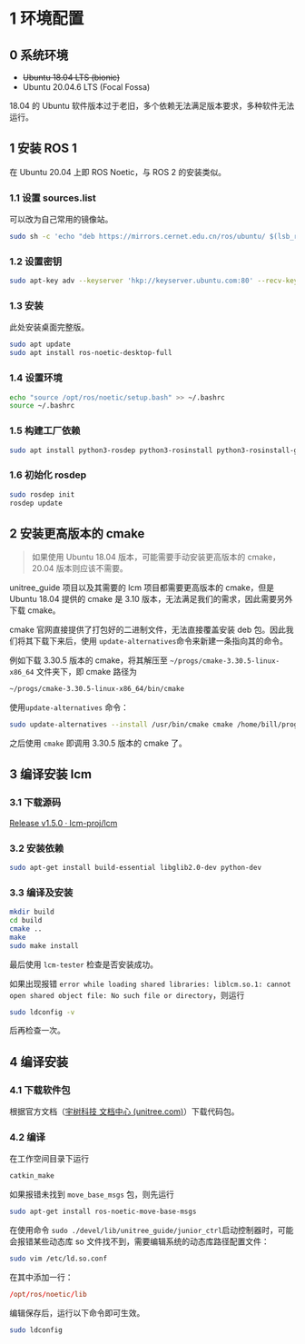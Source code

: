 # 1 环境配置

## 0 系统环境

* ~~Ubuntu 18.04 LTS (bionic)~~
* Ubuntu 20.04.6 LTS (Focal Fossa)

18.04 的 Ubuntu 软件版本过于老旧，多个依赖无法满足版本要求，多种软件无法运行。

## 1 安装 ROS 1

在 Ubuntu 20.04 上即 ROS Noetic，与 ROS 2 的安装类似。

### 1.1 设置 sources.list

可以改为自己常用的镜像站。

```bash
sudo sh -c 'echo "deb https://mirrors.cernet.edu.cn/ros/ubuntu/ $(lsb_release -sc) main" > /etc/apt/sources.list.d/ros-latest.list'
```

### 1.2 设置密钥

```bash
sudo apt-key adv --keyserver 'hkp://keyserver.ubuntu.com:80' --recv-key C1CF6E31E6BADE8868B172B4F42ED6FBAB17C654
```

### 1.3 安装

此处安装桌面完整版。

```bash
sudo apt update
sudo apt install ros-noetic-desktop-full
```

### 1.4 设置环境

```bash
echo "source /opt/ros/noetic/setup.bash" >> ~/.bashrc
source ~/.bashrc
```

### 1.5 构建工厂依赖

```bash
sudo apt install python3-rosdep python3-rosinstall python3-rosinstall-generator python3-wstool build-essential
```

### 1.6 初始化 rosdep

```bash
sudo rosdep init
rosdep update
```

## 2 安装更高版本的 cmake

> 如果使用 Ubuntu 18.04 版本，可能需要手动安装更高版本的 cmake，20.04 版本则应该不需要。

unitree_guide 项目以及其需要的 lcm 项目都需要更高版本的 cmake，但是 Ubuntu 18.04 提供的 cmake 是 3.10 版本，无法满足我们的需求，因此需要另外下载 cmake。

cmake 官网直接提供了打包好的二进制文件，无法直接覆盖安装 deb 包。因此我们将其下载下来后，使用 `update-alternatives`​ 命令来新建一条指向其的命令。

例如下载 3.30.5 版本的 cmake，将其解压至 `~/progs/cmake-3.30.5-linux-x86_64`​ 文件夹下，即 cmake 路径为

```bash
~/progs/cmake-3.30.5-linux-x86_64/bin/cmake
```

使用`update-alternatives`​ 命令：

```bash
sudo update-alternatives --install /usr/bin/cmake cmake /home/bill/progs/cmake-3.30.5-linux-x86_64/bin/cmake 1 --force
```

之后使用 `cmake`​ 即调用 3.30.5 版本的 cmake 了。

## 3 编译安装 lcm

### 3.1 下载源码

[Release v1.5.0 · lcm-proj/lcm](https://github.com/lcm-proj/lcm/releases/tag/v1.5.0)

### 3.2 安装依赖

```bash
sudo apt-get install build-essential libglib2.0-dev python-dev
```

### 3.3 编译及安装

```bash
mkdir build
cd build
cmake ..
make
sudo make install
```

最后使用 `lcm-tester`​ 检查是否安装成功。

如果出现报错 `error while loading shared libraries: liblcm.so.1: cannot open shared object file: No such file or directory`​，则运行

```bash
sudo ldconfig -v
```

后再检查一次。

## 4 编译安装

### 4.1 下载软件包

根据官方文档（[宇树科技 文档中心 (unitree.com)](https://support.unitree.com/home/zh/Algorithm_Practice/quickstart)）下载代码包。

### 4.2 编译

在工作空间目录下运行

```bash
catkin_make
```

如果报错未找到 `move_base_msgs`​ 包，则先运行

```bash
sudo apt-get install ros-noetic-move-base-msgs
```

在使用命令 `sudo ./devel/lib/unitree_guide/junior_ctrl`​ 启动控制器时，可能会报错某些动态库 so 文件找不到，需要编辑系统的动态库路径配置文件：

```bash
sudo vim /etc/ld.so.conf
```

在其中添加一行：

```conf
/opt/ros/noetic/lib
```

编辑保存后，运行以下命令即可生效。

```bash
sudo ldconfig
```